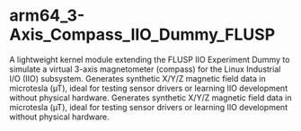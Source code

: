 # arm64_3-Axis_Compass_IIO_Dummy_FLUSP
A lightweight kernel module extending the FLUSP IIO Experiment Dummy to simulate a virtual 3-axis magnetometer (compass) for the Linux Industrial I/O (IIO) subsystem. Generates synthetic X/Y/Z magnetic field data in microtesla (µT), ideal for testing sensor drivers or learning IIO development without physical hardware.
Generates synthetic X/Y/Z magnetic field data in microtesla (µT), ideal for testing sensor drivers or learning IIO development without physical hardware.
